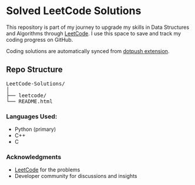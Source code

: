 <!DOCTYPE html>
<html lang="en">
<body>

  <h1>Solved LeetCode Solutions</h1>
  <p>
    This repository is part of my journey to upgrade my skills in Data Structures 
    and Algorithms through <a href="https://leetcode.com/" target="_blank">LeetCode</a>.  
    I use this space to save and track my coding progress on GitHub.  
  </p>
  <p>
    Coding solutions are automatically synced from 
    <a href="https://dotpush.ca/" target="_blank">dotpush extension</a>.
  </p>

  <h2>Repo Structure</h2>
  <pre>
LeetCode-Solutions/
│
├── leetcode/
└── README.html</pre>

  <h3>Languages Used:</h3>
  <ul>
    <li>Python (primary)</li>
    <li>C++</li>
    <li>C</li>
  </ul>

  <h3>Acknowledgments</h3>
  <ul>
    <li><a href="https://leetcode.com/" target="_blank">LeetCode</a> for the problems</li>
    <li>Developer community for discussions and insights</li>
  </ul>

</body>
</html>
